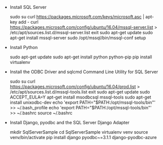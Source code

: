 -   Install SQL Server

    sudo su
    curl https://packages.microsoft.com/keys/microsoft.asc | apt-key add -
    curl https://packages.microsoft.com/config/ubuntu/16.04/mssql-server.list > /etc/apt/sources.list.d/mssql-server.list
    exit
    sudo apt-get update
    sudo apt-get install mssql-server
    sudo /opt/mssql/bin/mssql-conf setup
    
-   Install Python

    sudo apt-get update
    sudo apt-get install python python-pip
    pip install virtualenv
    
 -  Install the ODBC Driver and sqlcmd Command Line Utility for SQL Server

    sudo su
    curl https://packages.microsoft.com/config/ubuntu/16.04/prod.list > /etc/apt/sources.list.d/mssql-tools.list
    exit
    sudo apt-get update
    sudo ACCEPT_EULA=Y apt-get install msodbcsql mssql-tools
    sudo apt-get install unixodbc-dev
    echo 'export PATH="$PATH:/opt/mssql-tools/bin"' >> ~/.bash_profile
    echo 'export PATH="$PATH:/opt/mssql-tools/bin"' >> ~/.bashrc
    source ~/.bashrc
    

-  Install Django, pyodbc and the SQL Server Django Adapter

    mkdir SqlServerSample
    cd SqlServerSample
    virtualenv venv
    source venv/bin/activate
    pip install django pyodbc~=3.1.1 django-pyodbc-azure
    
